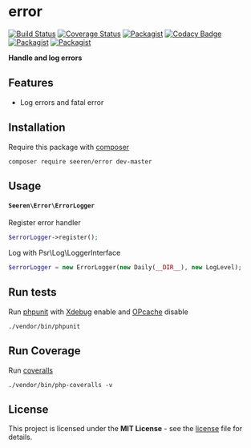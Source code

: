 # error
 [![Build Status](https://travis-ci.org/seeren/error.svg?branch=master)](https://travis-ci.org/seeren/error) [![Coverage Status](https://coveralls.io/repos/github/seeren/error/badge.svg?branch=master)](https://coveralls.io/github/seeren/error?branch=master) [![Packagist](https://img.shields.io/packagist/dt/seeren/error.svg)](https://packagist.org/packages/seeren/error/stats) [![Codacy Badge](https://api.codacy.com/project/badge/Grade/4a0463fb5a084be5bda68e4e36d7c7ac)](https://www.codacy.com/app/seeren/error?utm_source=github.com&amp;utm_medium=referral&amp;utm_content=seeren/error&amp;utm_campaign=Badge_Grade) [![Packagist](https://img.shields.io/packagist/v/seeren/error.svg)](https://packagist.org/packages/seeren/error#) [![Packagist](https://img.shields.io/packagist/l/seeren/log.svg)](LICENSE)

**Handle and log errors**

## Features
* Log errors and fatal error
## Installation
Require this package with [composer](https://getcomposer.org/)
```
composer require seeren/error dev-master
```

## Usage

#### `Seeren\Error\ErrorLogger`
Register error handler
```php
$errorLogger->register();
```

Log with Psr\Log\LoggerInterface
```php
$errorLogger = new ErrorLogger(new Daily(__DIR__), new LogLevel);
```

## Run tests
Run [phpunit](https://phpunit.de/) with [Xdebug](https://xdebug.org/) enable and [OPcache](http://php.net/manual/fr/book.opcache.php) disable
```
./vendor/bin/phpunit
```
## Run Coverage
Run [coveralls](https://coveralls.io/)
```
./vendor/bin/php-coveralls -v
```

## License
This project is licensed under the **MIT License** - see the [license](LICENSE) file for details.